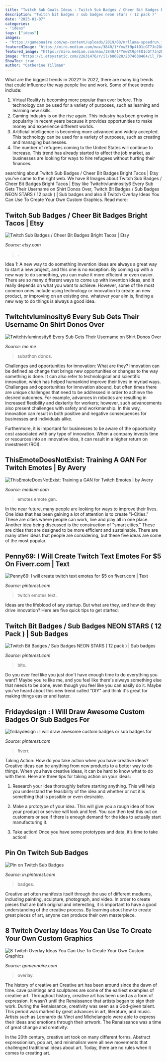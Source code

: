 ```yaml
---
title: "Twitch Sub Goals Ideas : Twitch Sub Badges / Cheer Bit Badges Bright Tacos"
description: "Twitch bit badges / sub badges neon stars ( 12 pack )"
date: "2023-01-07"
categories:
- "ideas"
tags: ["ideas"]
images:
- "https://gameonaire.com/wp-content/uploads/2019/08/mrllama-speedrun.jpg"
featuredImage: "https://miro.medium.com/max/3840/1*YmwZt9p4tO1cGT7Jn2Ouqw.png"
featured_image: "https://miro.medium.com/max/3840/1*YmwZt9p4tO1cGT7Jn2Ouqw.png"
image: "https://i.etsystatic.com/22631476/r/il/b86820/2374638464/il_794xN.2374638464_4ghm.jpg"
ShowToc: true
author: "Catherine Tillman"
---
```



What are the biggest trends in 2022?
In 2022, there are many big trends that could influence the way people live and work. Some of these trends include: 
1) Virtual Reality is becoming more popular than ever before. This technology can be used for a variety of purposes, such as learning and learning new skills. 
2) Gaming industry is on the rise again. This industry has been growing in popularity in recent years because it provides opportunities to make money and experience different worlds. 
3) Artificial intelligence is becoming more advanced and widely accepted. This technology can be used for a variety of purposes, such as creating and managing businesses. 
4) The number of refugees coming to the United States will continue to increase. This trend has already started to affect the job market, as businesses are looking for ways to hire refugees without hurting their finances.

	

		
searching about Twitch Sub Badges / Cheer Bit Badges Bright Tacos | Etsy you've came to the right web. We have 8 Images about Twitch Sub Badges / Cheer Bit Badges Bright Tacos | Etsy like Twitchtvluminosity6 Every Sub Gets Their Username on Shirt Donos Over, Twitch Bit Badges / Sub Badges NEON STARS ( 12 pack ) | Sub badges and also 8 Twitch Overlay Ideas You Can Use To Create Your Own Custom Graphics. Read more:
		
    
## Twitch Sub Badges / Cheer Bit Badges Bright Tacos | Etsy

<img loading=lazy src="https://i.etsystatic.com/22631476/r/il/b86820/2374638464/il_794xN.2374638464_4ghm.jpg" onerror="this.onerror=null;this.src='https://tse1.mm.bing.net/th?id=OIP.pmQzzw-6pGDrje4H3jpw9wHaHa&amp;pid=15.1';" alt="Twitch Sub Badges / Cheer Bit Badges Bright Tacos | Etsy">

_Source: etsy.com_

>. 

	

Idea 1: A new way to do something
Invention ideas are always a great way to start a new project, and this one is no exception. By coming up with a new way to do something, you can make it more efficient or even easier. There are so many different ways to come up with invention ideas, and it really depends on what you want to achieve. However, some of the most common ones include using technology or innovation to create an new product, or improving on an existing one. whatever your aim is, finding a new way to do things is always a good idea.

    
## Twitchtvluminosity6 Every Sub Gets Their Username On Shirt Donos Over

<img loading=lazy src="https://pics.me.me/thumb_twitch-tv-luminosity6-every-sub-gets-their-username-on-shirt-donos-over-58841477.png" onerror="this.onerror=null;this.src='https://tse1.mm.bing.net/th?id=OIP.bppVCm81sA_pFZXFoflzaAAAAA&amp;pid=15.1';" alt="Twitchtvluminosity6 Every Sub Gets Their Username on Shirt Donos Over">

_Source: me.me_

>subathon donos. 

	

Challenges and opportunities for innovation: What are they?
Innovation can be defined as change that brings new opportunities or changes to the way something is done. It can also refer to technological and scientific innovation, which has helped humankind improve their lives in myriad ways. 
Challenges and opportunities for innovation abound, but often times there are unique challenges that need to be addressed in order to achieve the desired outcomes. For example, advances in robotics are resulting in increased flexibility and dexterity for workers; however, such advancements also present challenges with safety and workmanship. In this way, innovation can result in both positive and negative consequences for businesses and individuals alike. 

Furthermore, it is important for businesses to be aware of the opportunity cost associated with any type of innovation. When a company invests time or resources into an innovative idea, it can result in a higher return on investment (ROI).

    
## ThisEmoteDoesNotExist: Training A GAN For Twitch Emotes | By Avery

<img loading=lazy src="https://miro.medium.com/max/3840/1*YmwZt9p4tO1cGT7Jn2Ouqw.png" onerror="this.onerror=null;this.src='https://tse2.mm.bing.net/th?id=OIP.w7qQTqKXjlHjQHNeUyPfawHaD8&amp;pid=15.1';" alt="ThisEmoteDoesNotExist: Training a GAN for Twitch Emotes | by Avery">

_Source: medium.com_

>emotes emote gan. 

	

In the near future, many people are looking for ways to improve their lives. One idea that has been gaining a lot of attention is to create "i-Cities." These are cities where people can work, live and play all in one place. Another idea being discussed is the construction of "smart cities." These are cities that are designed to be more efficient and sustainable. There are many other ideas that people are considering, but these five ideas are some of the most popular.

    
## Penny69: I Will Create Twitch Text Emotes For $5 On Fiverr.com | Text

<img loading=lazy src="https://i.pinimg.com/736x/24/57/48/245748b4930754cb645f1376900b072b.jpg" onerror="this.onerror=null;this.src='https://tse1.mm.bing.net/th?id=OIP.cOwTxv-UPZJs6flX3I--BAHaE_&amp;pid=15.1';" alt="Penny69: I will create twitch text emotes for $5 on fiverr.com | Text">

_Source: pinterest.com_

>twitch emotes text. 

	

Ideas are the lifeblood of any startup. But what are they, and how do they drive innovation? Here are five quick tips to get started: 

    
## Twitch Bit Badges / Sub Badges NEON STARS ( 12 Pack ) | Sub Badges

<img loading=lazy src="https://i.pinimg.com/originals/16/52/a2/1652a2ea9b8a4bfb3ff374fae4912a82.jpg" onerror="this.onerror=null;this.src='https://tse3.mm.bing.net/th?id=OIP.T893a82rmuSox-Wy24_eggHaF7&amp;pid=15.1';" alt="Twitch Bit Badges / Sub Badges NEON STARS ( 12 pack ) | Sub badges">

_Source: pinterest.com_

>bits. 

	

Do you ever feel like you just don't have enough time to do everything you want? Maybe you're like me, and you feel like there's always something else that needs to be done, even though you feel like you can easily do it. Maybe you've heard about this new trend called "DIY" and think it's great for making things easier and faster.

    
## Fridaydesign : I Will Draw Awesome Custom Badges Or Sub Badges For

<img loading=lazy src="https://i.pinimg.com/736x/49/22/81/4922819e587df72cc76a353b79a2e788.jpg" onerror="this.onerror=null;this.src='https://tse3.mm.bing.net/th?id=OIP.aHOSisM968XJN2v8mOhMTAHaER&amp;pid=15.1';" alt="fridaydesign : I will draw awesome custom badges or sub badges for">

_Source: pinterest.com_

>fiverr. 

	

Taking Action: How do you take action when you have creative ideas?
Creative ideas can be anything from new products to a better way to do things. When you have creative ideas, it can be hard to know what to do with them. Here are three tips for taking action on your ideas:
1. Research your idea thoroughly before starting anything. This will help you understand the feasibility of the idea and whether or not it is something that is possible or even desirable.

2. Make a prototype of your idea. This will give you a rough idea of how your product or service will look and feel. You can then test this out on customers or see if there is enough demand for the idea to actually start manufacturing it.

3. Take action! Once you have some prototypes and data, it’s time to take action!

    
## Pin On Twitch Sub Badges

<img loading=lazy src="https://i.pinimg.com/736x/26/b4/15/26b415d9207d562c9ffa343a62d233ce.jpg" onerror="this.onerror=null;this.src='https://tse1.mm.bing.net/th?id=OIP.4gRkm4J9LTuOgy47jkNl4QHaER&amp;pid=15.1';" alt="Pin on Twitch Sub Badges">

_Source: in.pinterest.com_

>badges. 

	

Creative art often manifests itself through the use of different mediums, including painting, sculpture, photograph, and video. In order to create pieces that are both original and interesting, it is important to have a good understanding of the creative process. By learning about how to create great pieces of art, anyone can produce their own masterpiece.

    
## 8 Twitch Overlay Ideas You Can Use To Create Your Own Custom Graphics

<img loading=lazy src="https://gameonaire.com/wp-content/uploads/2019/08/mrllama-speedrun.jpg" onerror="this.onerror=null;this.src='https://tse4.mm.bing.net/th?id=OIP.QfiALJFGsfb7W9FkOp079gHaEv&amp;pid=15.1';" alt="8 Twitch Overlay Ideas You Can Use To Create Your Own Custom Graphics">

_Source: gameonaire.com_

>overlay. 

	

The history of creative art
Creative art has been around since the dawn of time. cave paintings and sculptures are some of the earliest examples of creative art. Throughout history, creative art has been used as a form of expression. It wasn’t until the Renaissance that artists began to sign their work.
During the Renaissance, creativity was seen as a God-given talent. This period was marked by great advances in art, literature, and music. Artists such as Leonardo da Vinci and Michelangelo were able to express their ideas and emotions through their artwork. The Renaissance was a time of great change and creativity.

In the 20th century, creative art took on many different forms. Abstract expressionism, pop art, and minimalism were all new movements that challenged traditional ideas about art. Today, there are no rules when it comes to creating art.

